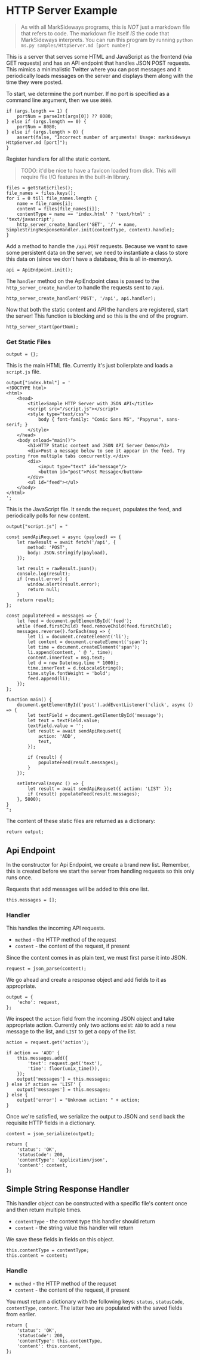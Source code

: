 # HTTP Server Example

> As with all MarkSideways programs, this is *NOT* just a markdown file that refers to code. The markdown file itself *IS* the code that MarkSideways interprets. You can run this program by running `python ms.py samples/HttpServer.md [port number]`

This is a server that serves some HTML and JavaScript as the frontend (via GET requests) and has an API endpoint that handles JSON POST requests. This mimics a minimalistic Twitter where you can post messages and it periodically loads messages on the server and displays them along with the time they were posted.

To start, we determine the port number. If no port is specified as a command line argument, then we use `8080`.

```
if (args.length == 1) {
    portNum = parseInt(args[0]) ?? 8080;
} else if (args.length == 0) {
    portNum = 8080;
} else if (args.length > 0) {
    assert(false, "Incorrect number of arguments! Usage: marksideways HttpServer.md [port]");
}
```

Register handlers for all the static content.

> TODO: it'd be nice to have a favicon loaded from disk. This will require file I/O features in the built-in library.

```
files = getStaticFiles();
file_names = files.keys();
for i = 0 till file_names.length {
    name = file_names[i];
    content = files[file_names[i]];
    contentType = name == 'index.html' ? 'text/html' : 'text/javascript';
    http_server_create_handler('GET', '/' + name, SimpleStringResponseHandler.init(contentType, content).handle);
}
```

Add a method to handle the `/api` `POST` requests. Because we want to save some persistent data on the server, we need to instantiate a class to store this data on (since we don't have a database, this is all in-memory).

```
api = ApiEndpoint.init();
```

The `handler` method on the ApiEndpoint class is passed to the `http_server_create_handler` to handle the requests sent to `/api`.

```
http_server_create_handler('POST', '/api', api.handler);
```

Now that both the static content and API the handlers are registered, start the server! This function is blocking and so this is the end of the program.

```
http_server_start(portNum);
```

### Get Static Files

```
output = {};
```

This is the main HTML file. Currently it's just boilerplate and loads a `script.js` file.

```
output["index.html"] = '
<!DOCTYPE html>
<html>
    <head>
        <title>Sample HTTP Server with JSON API</title>
        <script src="/script.js"></script>
        <style type="text/css">
            body { font-family: "Comic Sans MS", "Papyrus", sans-serif; }
        </style>
    </head>
    <body onload="main()">
        <h1>HTTP Static content and JSON API Server Demo</h1>
        <div>Post a message below to see it appear in the feed. Try posting from multiple tabs concurrently.</div>
        <div>
            <input type="text" id="message"/>
            <button id="post">Post Message</button>
        </div>
        <ul id="feed"></ul>
    </body>
</html>
';
```

This is the JavaScript file. It sends the request, populates the feed, and periodically polls for new content.

```
output["script.js"] = "

const sendApiRequset = async (payload) => {
    let rawResult = await fetch('/api', {
        method: 'POST',
        body: JSON.stringify(payload),
    });

    let result = rawResult.json();
    console.log(result);
    if (result.error) {
        window.alert(result.error);
        return null;
    }
    return result;
};

const populateFeed = messages => {
    let feed = document.getElementById('feed');
    while (feed.firstChild) feed.removeChild(feed.firstChild);
    messages.reverse().forEach(msg => {
        let li = document.createElement('li');
        let content = document.createElement('span');
        let time = document.createElement('span');
        li.append(content, ' @ ', time);
        content.innerText = msg.text;
        let d = new Date(msg.time * 1000);
        time.innerText = d.toLocaleString();
        time.style.fontWeight = 'bold';
        feed.append(li);
    });
};

function main() {
    document.getElementById('post').addEventListener('click', async () => {
        let textField = document.getElementById('message');
        let text = textField.value;
        textField.value = '';
        let result = await sendApiRequset({
            action: 'ADD',
            text,
        });

        if (result) {
            populateFeed(result.messages);
        }
    });

    setInterval(async () => {
        let result = await sendApiRequset({ action: 'LIST' });
        if (result) populateFeed(result.messages);
    }, 5000);
}
";
```

The content of these static files are returned as a dictionary:

```
return output;
```

## Api Endpoint

In the constructor for Api Endpoint, we create a brand new list. Remember, this is created before we start the server from handling requests so this only runs once. 

Requests that add messages will be added to this one list.
```
this.messages = [];
```

### Handler

This handles the incoming API requests.

- `method` - the HTTP method of the request
- `content` - the content of the request, if present

Since the content comes in as plain text, we must first parse it into JSON.
```
request = json_parse(content);
```
We go ahead and create a response object and add fields to it as appropriate.
```
output = {
    'echo': request,
};
```
We inspect the `action` field from the incoming JSON object and take appropriate action. Currently only two actions exist: `ADD` to add a new message to the list, and `LIST` to get a copy of the list. 

```
action = request.get('action');

if action == 'ADD' {
    this.messages.add({
        'text': request.get('text'),
        'time': floor(unix_time()),
    });
    output['messages'] = this.messages;
} else if action == 'LIST' {
    output['messages'] = this.messages;
} else {
    output['error'] = "Unknown action: " + action;
}
```

Once we're satisfied, we serialize the output to JSON and send back the requisite HTTP fields in a dictionary.

```
content = json_serialize(output);

return {
    'status': 'OK',
    'statusCode': 200,
    'contentType': 'application/json',
    'content': content,
};
```

## Simple String Response Handler

This handler object can be constructed with a specific file's content once and then return multiple times.

- `contentType` - the content type this handler should return
- `content` - the string value this handler will return

We save these fields in fields on this object.

```
this.contentType = contentType;
this.content = content;
```

### Handle

- `method` - the HTTP method of the requset
- `content` - the content of the request, if present

You must return a dictionary with the following keys: `status`, `statusCode`, `contentType`, `content`. The latter two are populated with the saved fields from earlier.
```
return {
    'status': 'OK',
    'statusCode': 200,
    'contentType': this.contentType,
    'content': this.content,
};
```

